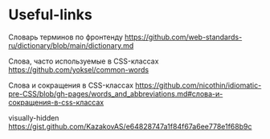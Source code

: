 # Useful-links
Словарь терминов по фронтенду
https://github.com/web-standards-ru/dictionary/blob/main/dictionary.md

Слова, часто используемые в CSS-классах
https://github.com/yoksel/common-words

Слова и сокращения в CSS-классах
https://github.com/nicothin/idiomatic-pre-CSS/blob/gh-pages/words_and_abbreviations.md#слова-и-сокращения-в-css-классах

visually-hidden
https://gist.github.com/KazakovAS/e64828747a1f84f67a6ee778e1f68b9c
